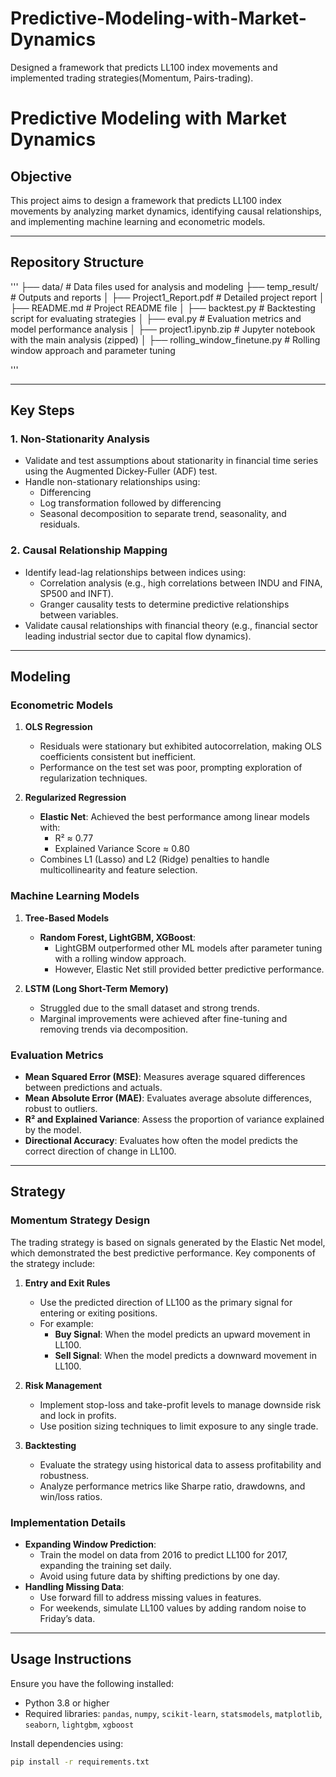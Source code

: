 # Predictive-Modeling-with-Market-Dynamics
Designed a framework that predicts LL100 index movements and implemented trading strategies(Momentum, Pairs-trading).

# **Predictive Modeling with Market Dynamics**

## **Objective**
This project aims to design a framework that predicts LL100 index movements by analyzing market dynamics, identifying causal relationships, and implementing machine learning and econometric models.

---

## **Repository Structure**
'''
├── data/                        # Data files used for analysis and modeling
├── temp_result/                 # Outputs and reports
│   ├── Project1_Report.pdf      # Detailed project report
│   ├── README.md                # Project README file
│   ├── backtest.py              # Backtesting script for evaluating strategies
│   ├── eval.py                  # Evaluation metrics and model performance analysis
│   ├── project1.ipynb.zip       # Jupyter notebook with the main analysis (zipped)
│   ├── rolling_window_finetune.py  # Rolling window approach and parameter tuning

'''

---

## **Key Steps**

### **1. Non-Stationarity Analysis**
- Validate and test assumptions about stationarity in financial time series using the Augmented Dickey-Fuller (ADF) test.
- Handle non-stationary relationships using:
  - Differencing
  - Log transformation followed by differencing
  - Seasonal decomposition to separate trend, seasonality, and residuals.

### **2. Causal Relationship Mapping**
- Identify lead-lag relationships between indices using:
  - Correlation analysis (e.g., high correlations between INDU and FINA, SP500 and INFT).
  - Granger causality tests to determine predictive relationships between variables.
- Validate causal relationships with financial theory (e.g., financial sector leading industrial sector due to capital flow dynamics).

---

## **Modeling**

### **Econometric Models**
1. **OLS Regression**
   - Residuals were stationary but exhibited autocorrelation, making OLS coefficients consistent but inefficient.
   - Performance on the test set was poor, prompting exploration of regularization techniques.

2. **Regularized Regression**
   - **Elastic Net**: Achieved the best performance among linear models with:
     - R² ≈ 0.77
     - Explained Variance Score ≈ 0.80
   - Combines L1 (Lasso) and L2 (Ridge) penalties to handle multicollinearity and feature selection.

### **Machine Learning Models**
1. **Tree-Based Models**
   - **Random Forest, LightGBM, XGBoost**:
     - LightGBM outperformed other ML models after parameter tuning with a rolling window approach.
     - However, Elastic Net still provided better predictive performance.

2. **LSTM (Long Short-Term Memory)**
   - Struggled due to the small dataset and strong trends.
   - Marginal improvements were achieved after fine-tuning and removing trends via decomposition.

### **Evaluation Metrics**
- **Mean Squared Error (MSE)**: Measures average squared differences between predictions and actuals.
- **Mean Absolute Error (MAE)**: Evaluates average absolute differences, robust to outliers.
- **R² and Explained Variance**: Assess the proportion of variance explained by the model.
- **Directional Accuracy**: Evaluates how often the model predicts the correct direction of change in LL100.

---

## **Strategy**

### **Momentum Strategy Design**
The trading strategy is based on signals generated by the Elastic Net model, which demonstrated the best predictive performance. Key components of the strategy include:

1. **Entry and Exit Rules**
   - Use the predicted direction of LL100 as the primary signal for entering or exiting positions.
   - For example:
     - **Buy Signal**: When the model predicts an upward movement in LL100.
     - **Sell Signal**: When the model predicts a downward movement in LL100.

2. **Risk Management**
   - Implement stop-loss and take-profit levels to manage downside risk and lock in profits.
   - Use position sizing techniques to limit exposure to any single trade.

3. **Backtesting**
   - Evaluate the strategy using historical data to assess profitability and robustness.
   - Analyze performance metrics like Sharpe ratio, drawdowns, and win/loss ratios.

### **Implementation Details**
- **Expanding Window Prediction**:
  - Train the model on data from 2016 to predict LL100 for 2017, expanding the training set daily.
  - Avoid using future data by shifting predictions by one day.
- **Handling Missing Data**:
  - Use forward fill to address missing values in features.
  - For weekends, simulate LL100 values by adding random noise to Friday’s data.

---

## **Usage Instructions**

Ensure you have the following installed:
- Python 3.8 or higher
- Required libraries: `pandas`, `numpy`, `scikit-learn`, `statsmodels`, `matplotlib`, `seaborn`, `lightgbm`, `xgboost`

Install dependencies using:
```bash
pip install -r requirements.txt




